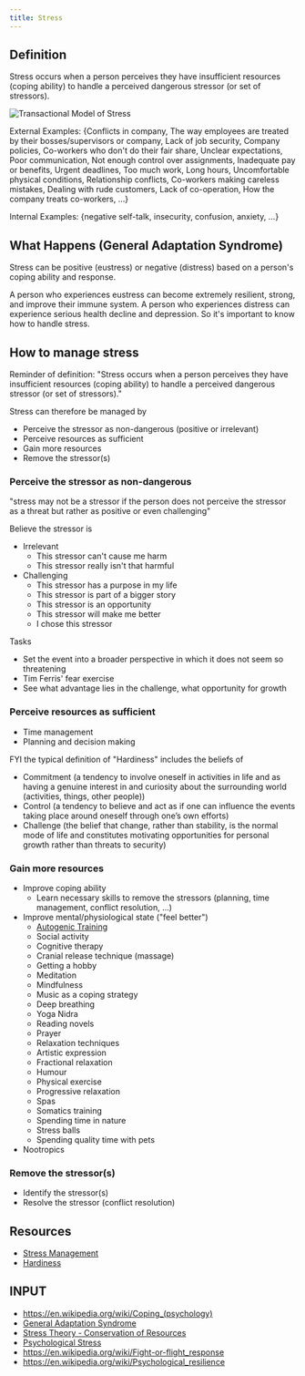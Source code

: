 ```yaml
---
title: Stress
---
```


## Definition

Stress occurs when a person perceives they have insufficient resources (coping ability) to handle a perceived dangerous stressor (or set of stressors).


![Transactional Model of Stress](https://upload.wikimedia.org/wikipedia/commons/thumb/2/2f/Transactional_Model_of_Stress_and_Coping_-_Richard_Lazarus.svg/440px-Transactional_Model_of_Stress_and_Coping_-_Richard_Lazarus.svg.png)



External Examples: {Conflicts in company, The way employees are treated by their bosses/supervisors or company, Lack of job security, Company policies, Co-workers who don't do their fair share, Unclear expectations, Poor communication, Not enough control over assignments, Inadequate pay or benefits, Urgent deadlines, Too much work, Long hours, Uncomfortable physical conditions, Relationship conflicts, Co-workers making careless mistakes, Dealing with rude customers, Lack of co-operation, How the company treats co-workers, ...}

Internal Examples: {negative self-talk, insecurity, confusion, anxiety, ...}


## What Happens (General Adaptation Syndrome)

Stress can be positive (eustress) or negative (distress) based on a person's coping ability and response.

A person who experiences eustress can become extremely resilient, strong, and improve their immune system. A person who experiences distress can experience serious health decline and depression. So it's important to know how to handle stress.






## How to manage stress

Reminder of definition: "Stress occurs when a person perceives they have insufficient resources (coping ability) to handle a perceived dangerous stressor (or set of stressors)."

Stress can therefore be managed by
- Perceive the stressor as non-dangerous (positive or irrelevant)
- Perceive resources as sufficient
- Gain more resources
- Remove the stressor(s)

### Perceive the stressor as non-dangerous

"stress may not be a stressor if the person does not perceive the stressor as a threat but rather as positive or even challenging"

Believe the stressor is
- Irrelevant
  - This stressor can't cause me harm
  - This stressor really isn't that harmful
- Challenging
  - This stressor has a purpose in my life
  - This stressor is part of a bigger story
  - This stressor is an opportunity
  - This stressor will make me better
  - I chose this stressor

Tasks
- Set the event into a broader perspective in which it does not seem so threatening
- Tim Ferris' fear exercise
- See what advantage lies in the challenge, what opportunity for growth

### Perceive resources as sufficient


- Time management
- Planning and decision making



FYI the typical definition of "Hardiness" includes the beliefs of
- Commitment (a tendency to involve oneself in activities in life and as having a genuine interest in and curiosity about the surrounding world (activities, things, other people))
- Control (a tendency to believe and act as if one can influence the events taking place around oneself through one’s own efforts)
- Challenge (the belief that change, rather than stability, is the normal mode of life and constitutes motivating opportunities for personal growth rather than threats to security)


### Gain more resources

- Improve coping ability
  - Learn necessary skills to remove the stressors (planning, time management, conflict resolution, ...)
- Improve mental/physiological state ("feel better")
  - [Autogenic Training](https://en.wikipedia.org/wiki/Autogenic_training)
  - Social activity
  - Cognitive therapy
  - Cranial release technique (massage)
  - Getting a hobby
  - Meditation
  - Mindfulness
  - Music as a coping strategy
  - Deep breathing
  - Yoga Nidra
  - Reading novels
  - Prayer
  - Relaxation techniques
  - Artistic expression
  - Fractional relaxation
  - Humour
  - Physical exercise
  - Progressive relaxation
  - Spas
  - Somatics training
  - Spending time in nature
  - Stress balls
  - Spending quality time with pets
- Nootropics


### Remove the stressor(s)
- Identify the stressor(s)
- Resolve the stressor (conflict resolution)



## Resources
- [Stress Management](https://en.wikipedia.org/wiki/Stress_management)
- [Hardiness](https://en.wikipedia.org/wiki/Hardiness_(psychological))


## INPUT
- https://en.wikipedia.org/wiki/Coping_(psychology)
- [General Adaptation Syndrome](https://en.wikipedia.org/wiki/Stress_(biology)#General_adaptation_syndrome)
- [Stress Theory - Conservation of Resources](https://en.wikipedia.org/wiki/Conservation_of_resources_theory)
- [Psychological Stress](https://en.wikipedia.org/wiki/Psychological_stress)
- https://en.wikipedia.org/wiki/Fight-or-flight_response
- https://en.wikipedia.org/wiki/Psychological_resilience
